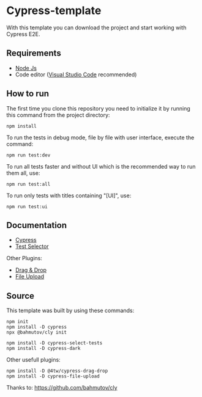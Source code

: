 # Cypress-template

With this template you can download the project and start working with Cypress E2E.

## Requirements
* [Node Js](https://nodejs.org)
* Code editor ([Visual Studio Code](https://code.visualstudio.com) recommended)

## How to run
The first time you clone this repository you need to initialize it by running this command from the project directory:
```
npm install
```

To run the tests in debug mode, file by file with user interface, execute the command:
```
npm run test:dev
```

To run all tests faster and without UI which is the recommended way to run them all, use:
```
npm run test:all
```

To run only tests with titles containing "[UI]", use:
```
npm run test:ui
```

## Documentation

* [Cypress](https://docs.cypress.io/guides/overview/why-cypress.html)
* [Test Selector](https://github.com/bahmutov/cypress-select-tests#cypress-select-tests)

Other Plugins:
* [Drag & Drop](https://github.com/4teamwork/cypress-drag-drop#cypress-drag-drop)
* [File Upload](https://github.com/abramenal/cypress-file-upload#cypress-file-upload)


## Source
This template was built by using these commands:
```
npm init
npm install -D cypress
npx @bahmutov/cly init

npm install -D cypress-select-tests
npm install -D cypress-dark
```
Other usefull plugins:
```
npm install -D @4tw/cypress-drag-drop
npm install -D cypress-file-upload
```

Thanks to:
https://github.com/bahmutov/cly
